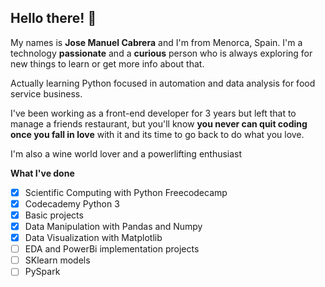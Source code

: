 ## Hello there! 👋 
My names is **Jose Manuel Cabrera** and I'm from Menorca, Spain. I'm a technology **passionate** and a **curious** person who is always exploring for new things to learn or get more info about that.

Actually learning Python focused in automation and data analysis for food service business.

I've been working as a front-end developer for 3 years but left that to manage a friends restaurant, but you'll know **you never can quit coding once you fall in love** with it and its time to go back to do what you love.

I'm also a wine world lover and a powerlifting enthusiast

**What I've done**

- [x] Scientific Computing with Python Freecodecamp
- [x] Codecademy Python 3
- [x] Basic projects
- [x] Data Manipulation with Pandas and Numpy
- [x] Data Visualization with Matplotlib
- [ ] EDA and PowerBi implementation projects
- [ ] SKlearn models
- [ ] PySpark
